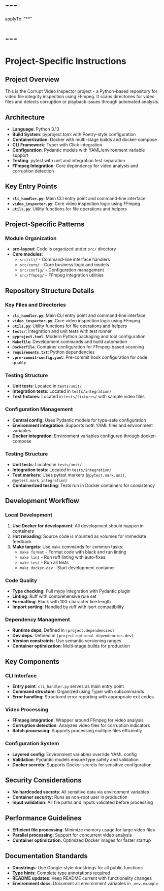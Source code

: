 # ---
applyTo: "**"
# ---
# Project-Specific Instructions

## Project Overview
This is the Corrupt Video Inspector project - a Python-based repository for video file integrity inspection using FFmpeg. It scans directories for video files and detects corruption or playback issues through automated analysis.

## Architecture
- **Language**: Python 3.13
- **Build System**: pyproject.toml with Poetry-style configuration
- **Containerization**: Docker with multi-stage builds and docker-compose
- **CLI Framework**: Typer with Click integration
- **Configuration**: Pydantic models with YAML/environment variable support
- **Testing**: pytest with unit and integration test separation
- **FFmpeg Integration**: Core dependency for video analysis and corruption detection

## Key Entry Points
- **`cli_handler.py`**: Main CLI entry point and command-line interface
- **`video_inspector.py`**: Core video inspection logic using FFmpeg
- **`utils.py`**: Utility functions for file operations and helpers

## Project-Specific Patterns

### Module Organization
- **src-layout**: Code is organized under `src/` directory
- **Core modules**:
  - `src/cli/` - Command-line interface handlers
  - `src/core/` - Core business logic and models
  - `src/config/` - Configuration management
  - `src/ffmpeg/` - FFmpeg integration utilities

## Repository Structure Details

### Key Files and Directories
- **`cli_handler.py`**: Main CLI entry point and command-line interface
- **`video_inspector.py`**: Core video inspection logic using FFmpeg
- **`utils.py`**: Utility functions for file operations and helpers
- **`tests/`**: Integration and unit tests with test runner
- **`pyproject.toml`**: Modern Python packaging and tool configuration
- **`Makefile`**: Development commands and build automation
- **`Dockerfile`**: Container configuration for FFmpeg-based scanning
- **`requirements.txt`**: Python dependencies
- **`.pre-commit-config.yaml`**: Pre-commit hook configuration for code quality

### Testing Structure
- **Unit tests**: Located in `tests/unit/`
- **Integration tests**: Located in `tests/integration/`
- **Test fixtures**: Located in `tests/fixtures/` with sample video files

### Configuration Management
- **Central config**: Uses Pydantic models for type-safe configuration
- **Environment integration**: Supports both YAML files and environment variables
- **Docker integration**: Environment variables configured through docker-compose

### Testing Structure
- **Unit tests**: Located in `tests/unit/`
- **Integration tests**: Located in `tests/integration/`
- **Test markers**: Uses pytest markers (`@pytest.mark.unit`, `@pytest.mark.integration`)
- **Containerized testing**: Tests run in Docker containers for consistency

## Development Workflow

### Local Development
1. **Use Docker for development**: All development should happen in containers
2. **Hot reloading**: Source code is mounted as volumes for immediate feedback
3. **Make targets**: Use `make` commands for common tasks:
   - `make format` - Format code with black and run linting
   - `make lint` - Run ruff linting with auto-fixes
   - `make test` - Run all tests
   - `make docker-dev` - Start development container

### Code Quality
- **Type checking**: Full mypy integration with Pydantic plugin
- **Linting**: Ruff with comprehensive rule set
- **Formatting**: Black with 100-character line length
- **Import sorting**: Handled by ruff with isort compatibility

### Dependency Management
- **Runtime deps**: Defined in `[project.dependencies]`
- **Dev deps**: Defined in `[project.optional-dependencies.dev]`
- **Version constraints**: Use semantic versioning ranges
- **Container optimization**: Multi-stage builds for production

## Key Components

### CLI Interface
- **Entry point**: `cli_handler.py` serves as main entry point
- **Command structure**: Organized using Typer with subcommands
- **Error handling**: Structured error reporting with appropriate exit codes

### Video Processing
- **FFmpeg integration**: Wrapper around FFmpeg for video analysis
- **Corruption detection**: Analyzes video files for corruption indicators
- **Batch processing**: Supports processing multiple files efficiently

### Configuration System
- **Layered config**: Environment variables override YAML config
- **Validation**: Pydantic models ensure type safety and validation
- **Docker secrets**: Supports Docker secrets for sensitive configuration

## Security Considerations
- **No hardcoded secrets**: All sensitive data via environment variables
- **Container security**: Runs as non-root user in production
- **Input validation**: All file paths and inputs validated before processing

## Performance Guidelines
- **Efficient file processing**: Minimize memory usage for large video files
- **Parallel processing**: Support for concurrent video analysis
- **Container optimization**: Optimized Docker images for faster startup

## Documentation Standards
- **Docstrings**: Use Google-style docstrings for all public functions
- **Type hints**: Complete type annotations required
- **README updates**: Keep README current with functionality changes
- **Environment docs**: Document all environment variables in `.env.example`
